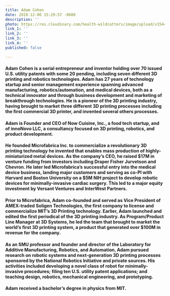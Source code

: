 ```yaml
---
title: Adam Cohen
date: 2018-12-06 15:29:57 -0600
description: ''
photo: https://res.cloudinary.com/health-wildcatters/image/upload/v1544131841/image.png
link_1: ''
link_2: ''
link_3: ''
link_4: ''
published: false

---
```

#### Adam Cohen is a serial entrepreneur and inventor holding over 70 issued U.S. utility patents with some 20 pending, including seven different 3D printing and robotics technologies. Adam has 27 years of technology startup and senior management experience spanning advanced manufacturing, robotics/automation, and medical devices, both as a technical innovator and through business development and marketing of breakthrough technologies. He is a pioneer of the 3D printing industry, having brought to market three different 3D printing processes including the first commercial 3D printer, and invented several others processes.

#### Adam is Founder and CEO of Now Cuisine, Inc., a food tech startup, and of innoNovo LLC, a consultancy focused on 3D printing, robotics, and product development.

#### He founded Microfabrica Inc. to commercialize a revolutionary 3D printing technology he invented that enables mass production of highly-miniaturized metal devices. As the company’s CEO, he raised $17M in venture funding from investors including Draper Fisher Jurvetson and Chevron. He later led Microfabrica’s successful entry into the medical device business, landing major customers and serving as co-PI with Harvard and Boston University on a $5M NIH project to develop robotic devices for minimally-invasive cardiac surgery. This led to a major equity investment by Versant Ventures and InterWest Partners.

#### Prior to Microfabrica, Adam co-founded and served as Vice President of AMEX-traded Soligen Technologies, the first company to license and commercialize MIT’s 3D Printing technology. Earlier, Adam launched and edited the first periodical of the 3D printing industry. As Program/Product Line Manager at 3D Systems, he led the team that brought to market the world’s first 3D printing system, a product that generated over $100M in revenue for the company.

#### As an SMU professor and founder and director of the Laboratory for Additive Manufacturing, Robotics, and Automation, Adam pursued research on robotic systems and next-generation 3D printing processes sponsored by the National Robotics Initiative and private sources. His activities included developing a novel class of robot for minimally-invasive procedures; filing ten U.S. utility patent applications; and teaching design, robotics, mechanical engineering, and prototyping.

#### Adam received a bachelor’s degree in physics from MIT.
